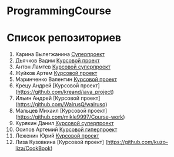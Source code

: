 # ProgrammingCourse

# Список репозиториев
1. Карина Вылегжанина [Cуперпроект](https://github.com/vilegzhanina/ProgrammingCourse)
2. Дьячков Вадим [Курсовой проект](https://github.com/vaddya/course-work)
3. Антон Ламтев [Курсовой суперпроект](https://github.com/lamtev/notation_translator)
4. Жуйков Артем [Курсовой проект](https://github.com/Zhuikov/JustAnotherRepository)
5. Маринченко Валентин [Курсовой проект](https://github.com/marinchenkova/Project)
6. Крецу Андрей [Курсовой проект] (https://github.com/kreand/java_project)
7. Ильин Андрей [Курсовой проект] (https://github.com/WalrusQ/walrusq)
8. Мальцев Михаил [Курсовой проект] (https://github.com/mikle9997/Course-work)
9. Курякин Данил [Курсовой суперпроект](https://github.com/Olieaw/JavaProject)
10. Осипов Артемий [Курсовой гиперпроект](https://github.com/Ecl1pce/LastDayOfSystem)
11. Леженин Юрий [Курсовой проект](https://github.com/lezhenin/CourseWork)
12. Лиза Кузовкина [Курсовой проект] (https://github.com/kuzo-liza/CookBook)
